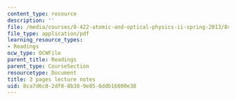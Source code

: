 ```yaml
---
content_type: resource
description: ''
file: /media/courses/8-422-atomic-and-optical-physics-ii-spring-2013/8ca7d6c02df88b389e856ddb16800e38_MIT8_422S13_homodyne_notes.pdf
file_type: application/pdf
learning_resource_types:
- Readings
ocw_type: OCWFile
parent_title: Readings
parent_type: CourseSection
resourcetype: Document
title: 3 pages lecture notes
uid: 8ca7d6c0-2df8-8b38-9e85-6ddb16800e38
---
```

